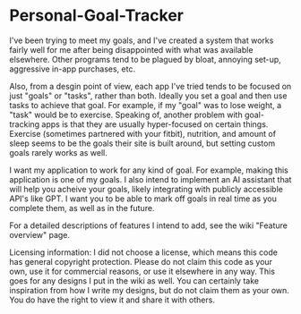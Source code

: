 # Personal-Goal-Tracker
I've been trying to meet my goals, and I've created a system that works fairly well for me after being disappointed with what was available elsewhere. 
Other programs tend to be plagued by bloat, annoying set-up, aggressive in-app purchases, etc.

Also, from a desgin point of view, each app I've tried tends to be focused on just "goals" or "tasks", rather than both. Ideally you set a goal and then use tasks to achieve that goal.
For example, if my "goal" was to lose weight, a "task" would be to exercise. Speaking of, another problem with goal-tracking apps is that they are usually hyper-focused on certain things.
Exercise (sometimes partnered with your fitbit), nutrition, and amount of sleep seems to be the goals their site is built around, but setting custom goals rarely works as well.

I want my application to work for any kind of goal. For example, making this application is one of my goals. I also intend to implement an AI assistant that will help you acheive your goals, likely
integrating with publicly accessible API's like GPT. I want you to be able to mark off goals in real time as you complete them, as well as in the future. 

For a detailed descriptions of features I intend to add, see the wiki "Feature overview" page.

Licensing information:
I did not choose a license, which means this code has general copyright protection. Please do not claim this code as your own, use it for commercial reasons, or use it elsewhere in any way.
This goes for any designs I put in the wiki as well. You can certainly take inspiration from how I write my designs, but do not claim them as your own.
You do have the right to view it and share it with others.
